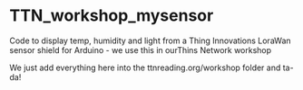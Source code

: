 # TTN_workshop_mysensor
Code to display temp, humidity and light from a Thing Innovations LoraWan sensor shield for Arduino - we use this in ourThins Network workshop

We just add everything here into the ttnreading.org/workshop folder and ta-da!
